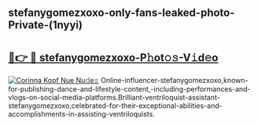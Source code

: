 ## stefanygomezxoxo-only-fans​-leaked-photo​-Private-(1nyyi)


# <h2><a href="https://mediaupload.pro?title=stefanygomezxoxo&ref=git">🔗👉 🔴 stefanygomezxoxo-P𝚑ot𝚘𝚜-V𝚒d𝚎o</a></h2>

[![Corinna Kopf Nue Nu𝚍e𝚜](https://i.imgur.com/0qMVB7G.gif)](https://mediaupload.pro?title=stefanygomezxoxo&ref=git)
Online-influencer-stefanygomezxoxo,known-for-publishing-dance-and-lifestyle-content,-including-performances-and-vlogs-on-social-media-platforms.Brilliant-ventriloquist-assistant-stefanygomezxoxo,celebrated-for-their-exceptional-abilities-and-accomplishments-in-assisting-ventriloquists.  